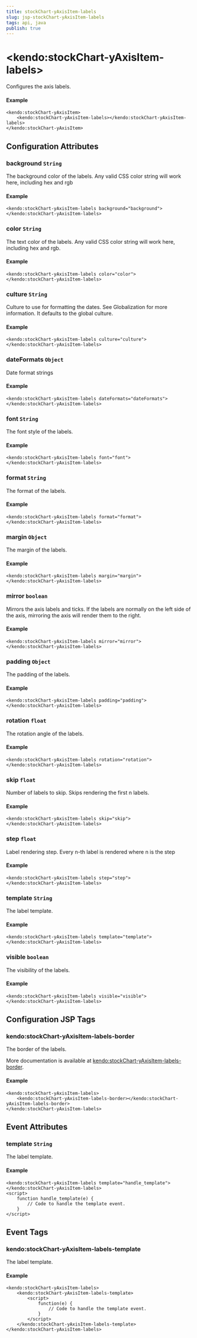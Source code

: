 ```yaml
---
title: stockChart-yAxisItem-labels
slug: jsp-stockChart-yAxisItem-labels
tags: api, java
publish: true
---
```


# \<kendo:stockChart-yAxisItem-labels\>

Configures the axis labels.

#### Example
    <kendo:stockChart-yAxisItem>
        <kendo:stockChart-yAxisItem-labels></kendo:stockChart-yAxisItem-labels>
    </kendo:stockChart-yAxisItem>

## Configuration Attributes

### background `String`

The background color of the labels. Any valid CSS color string will work here, including
hex and rgb

#### Example
    <kendo:stockChart-yAxisItem-labels background="background">
    </kendo:stockChart-yAxisItem-labels>

### color `String`

The text color of the labels. Any valid CSS color string will work here, including hex and rgb.

#### Example
    <kendo:stockChart-yAxisItem-labels color="color">
    </kendo:stockChart-yAxisItem-labels>

### culture `String`

Culture to use for formatting the dates. See Globalization for more information.
It defaults to the global culture.

#### Example
    <kendo:stockChart-yAxisItem-labels culture="culture">
    </kendo:stockChart-yAxisItem-labels>

### dateFormats `Object`

Date format strings

#### Example
    <kendo:stockChart-yAxisItem-labels dateFormats="dateFormats">
    </kendo:stockChart-yAxisItem-labels>

### font `String`

The font style of the labels.

#### Example
    <kendo:stockChart-yAxisItem-labels font="font">
    </kendo:stockChart-yAxisItem-labels>

### format `String`

The format of the labels.

#### Example
    <kendo:stockChart-yAxisItem-labels format="format">
    </kendo:stockChart-yAxisItem-labels>

### margin `Object`

The margin of the labels.

#### Example
    <kendo:stockChart-yAxisItem-labels margin="margin">
    </kendo:stockChart-yAxisItem-labels>

### mirror `boolean`

Mirrors the axis labels and ticks.
If the labels are normally on the left side of the axis,
mirroring the axis will render them to the right.

#### Example
    <kendo:stockChart-yAxisItem-labels mirror="mirror">
    </kendo:stockChart-yAxisItem-labels>

### padding `Object`

The padding of the labels.

#### Example
    <kendo:stockChart-yAxisItem-labels padding="padding">
    </kendo:stockChart-yAxisItem-labels>

### rotation `float`

The rotation angle of the labels.

#### Example
    <kendo:stockChart-yAxisItem-labels rotation="rotation">
    </kendo:stockChart-yAxisItem-labels>

### skip `float`

Number of labels to skip.
Skips rendering the first n labels.

#### Example
    <kendo:stockChart-yAxisItem-labels skip="skip">
    </kendo:stockChart-yAxisItem-labels>

### step `float`

Label rendering step.
Every n-th label is rendered where n is the step

#### Example
    <kendo:stockChart-yAxisItem-labels step="step">
    </kendo:stockChart-yAxisItem-labels>

### template `String`

The label template.

#### Example
    <kendo:stockChart-yAxisItem-labels template="template">
    </kendo:stockChart-yAxisItem-labels>

### visible `boolean`

The visibility of the labels.

#### Example
    <kendo:stockChart-yAxisItem-labels visible="visible">
    </kendo:stockChart-yAxisItem-labels>


##  Configuration JSP Tags

### kendo:stockChart-yAxisItem-labels-border

The border of the labels.

More documentation is available at [kendo:stockChart-yAxisItem-labels-border](stockchart/yaxisitem-labels-border).

#### Example

    <kendo:stockChart-yAxisItem-labels>
        <kendo:stockChart-yAxisItem-labels-border></kendo:stockChart-yAxisItem-labels-border>
    </kendo:stockChart-yAxisItem-labels>


## Event Attributes

### template `String`

The label template.


#### Example
    <kendo:stockChart-yAxisItem-labels template="handle_template">
    </kendo:stockChart-yAxisItem-labels>
    <script>
        function handle_template(e) {
            // Code to handle the template event.
        }
    </script>

## Event Tags

### kendo:stockChart-yAxisItem-labels-template

The label template.


#### Example
    <kendo:stockChart-yAxisItem-labels>
        <kendo:stockChart-yAxisItem-labels-template>
            <script>
                function(e) {
                    // Code to handle the template event.
                }
            </script>
        </kendo:stockChart-yAxisItem-labels-template>
    </kendo:stockChart-yAxisItem-labels>

